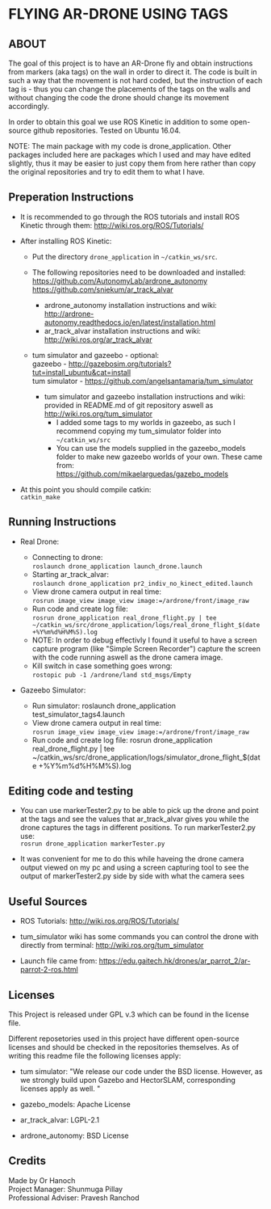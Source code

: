 
# FLYING AR-DRONE USING TAGS

## ABOUT
The goal of this project is to have an AR-Drone fly and obtain instructions from markers (aka tags) on the wall in order to direct it. The code is built in such a way that the movement is not hard coded, but the instruction of each tag is - thus you can change the placements of the tags on the walls and without changing the code the drone should change its movement accordingly.

In order to obtain this goal we use ROS Kinetic in addition to some open-source github repositories.
Tested on Ubuntu 16.04.

NOTE:
The main package with my code is drone_application. Other packages included here are packages which I used and may have edited slightly, thus it may be easier to just copy them from here rather than copy the original repositories and try to edit them to what I have.

## Preperation Instructions
*  It is recommended to go through the ROS tutorials and install ROS Kinetic through them:
http://wiki.ros.org/ROS/Tutorials/

*  After installing ROS Kinetic:

	*  Put the directory `drone_application` in `~/catkin_ws/src`.

	*  The following repositories need to be downloaded and installed:  
	https://github.com/AutonomyLab/ardrone_autonomy  
	https://github.com/sniekum/ar_track_alvar
		*  ardrone_autonomy installation instructions and wiki:  
		http://ardrone-autonomy.readthedocs.io/en/latest/installation.html  
		*  ar_track_alvar installation instructions and wiki:  
		http://wiki.ros.org/ar_track_alvar

	*  tum simulator and gazeebo - optional:  
	gazeebo - http://gazebosim.org/tutorials?tut=install_ubuntu&cat=install  
	tum simulator - https://github.com/angelsantamaria/tum_simulator  
		*  tum simulator and gazeebo installation instructions and wiki:  
		provided in README.md of git repository aswell as http://wiki.ros.org/tum_simulator  
			*  I added some tags to my worlds in gazeebo, as such I recommend copying my tum_simulator folder into `~/catkin_ws/src`  
			*  You can use the models supplied in the gazeebo_models folder to make new gazeebo worlds of your own. These came from:  
			https://github.com/mikaelarguedas/gazebo_models

*  At this point you should compile catkin:  
`catkin_make`

## Running Instructions
*  Real Drone:  
	*  Connecting to drone:  
		`roslaunch drone_application launch_drone.launch`  
	*  Starting ar_track_alvar:  
		`roslaunch drone_application pr2_indiv_no_kinect_edited.launch`  
	*  View drone camera output in real time:  
		`rosrun image_view image_view image:=/ardrone/front/image_raw`  
	*  Run code and create log file:  
		`rosrun drone_application real_drone_flight.py | tee ~/catkin_ws/src/drone_application/logs/real_drone_flight_$(date +%Y%m%d%H%M%S).log`  
	*  NOTE: In order to debug effectivly I found it useful to have a screen capture program (like "Simple Screen Recorder") capture the screen with the code running aswell as the drone camera image.  
	*  Kill switch in case something goes wrong:  
		`rostopic pub -1 /ardrone/land std_msgs/Empty`
	
*  Gazeebo Simulator:  
	*  Run simulator: roslaunch drone_application test_simulator_tags4.launch  
	*  View drone camera output in real time:  
		`rosrun image_view image_view image:=/ardrone/front/image_raw`
	*  Run code and create log file: 
		rosrun drone_application real_drone_flight.py | tee ~/catkin_ws/src/drone_application/logs/simulator_drone_flight_$(date +%Y%m%d%H%M%S).log
		
## Editing code and testing
*  You can use markerTester2.py to be able to pick up the drone and point at the tags and see the values that ar_track_alvar gives you while the drone captures the tags in different positions. To run markerTester2.py use:  
`rosrun drone_application markerTester.py`

*  It was convenient for me to do this while haveing the drone camera output viewed on my pc and using a screen capturing tool to see the output of markerTester2.py side by side with what the camera sees

## Useful Sources
*  ROS Tutorials:
http://wiki.ros.org/ROS/Tutorials/

*  tum_simulator wiki has some commands you can control the drone with directly from terminal:
http://wiki.ros.org/tum_simulator

*  Launch file came from:
https://edu.gaitech.hk/drones/ar_parrot_2/ar-parrot-2-ros.html


## Licenses
This Project is released under GPL v.3 which can be found in the license file.

Different reposetories used in this project have different open-source licenses and should be checked in the repositories themselves. As of writing this readme file the following licenses apply:

*  tum simulator: "We release our code under the BSD license. However, as we strongly build upon Gazebo and HectorSLAM, corresponding licenses apply as well. "

*  gazebo_models: Apache License

*  ar_track_alvar: LGPL-2.1

*  ardrone_autonomy: BSD License

## Credits
Made by Or Hanoch  
Project Manager: Shunmuga Pillay  
Professional Adviser: Pravesh Ranchod
